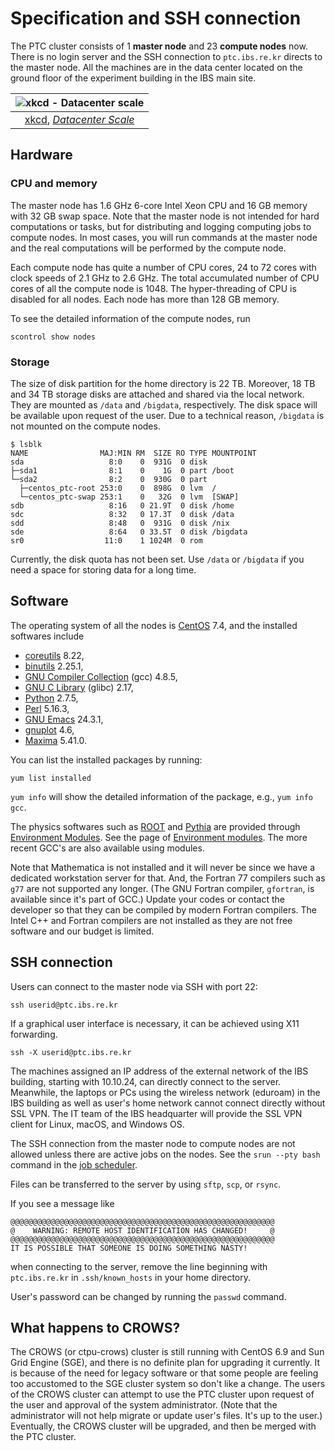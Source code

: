 # Specification and SSH connection

The PTC cluster consists of 1 **master node** and 23 **compute nodes** now. There is no login server and the SSH connection to `ptc.ibs.re.kr` directs to the master node. All the machines are in the data center located on the ground floor of the experiment building in the IBS main site.

| ![xkcd - Datacenter scale](https://imgs.xkcd.com/comics/datacenter_scale.png) |
| :--: |
| [xkcd](https://xkcd.com/), [*Datacenter Scale*](https://xkcd.com/1737/) |

## Hardware

### CPU and memory

The master node has 1.6 GHz 6-core Intel Xeon CPU and 16 GB memory with 32 GB swap space. Note that the master node is not intended for hard computations or tasks, but for distributing and logging computing jobs to compute nodes. In most cases, you will run commands at the master node and the real computations will be performed by the compute node.

Each compute node has quite a number of CPU cores, 24 to 72 cores with clock speeds of 2.1 GHz to 2.6 GHz. The total accumulated number of CPU cores of all the compute node is 1048. The hyper-threading of CPU is disabled for all nodes. Each node has more than 128 GB memory.

To see the detailed information of the compute nodes, run

``` no-highlight
scontrol show nodes
```

### Storage

The size of disk partition for the home directory is 22 TB. Moreover, 18 TB and 34 TB storage disks are attached and shared via the local network. They are mounted as `/data` and `/bigdata`, respectively. The disk space will be available upon request of the user. Due to a technical reason, `/bigdata` is not mounted on the compute nodes.

``` no-highlight
$ lsblk
NAME                MAJ:MIN RM  SIZE RO TYPE MOUNTPOINT
sda                   8:0    0  931G  0 disk
├─sda1                8:1    0    1G  0 part /boot
└─sda2                8:2    0  930G  0 part
  ├─centos_ptc-root 253:0    0  898G  0 lvm  /
  └─centos_ptc-swap 253:1    0   32G  0 lvm  [SWAP]
sdb                   8:16   0 21.9T  0 disk /home
sdc                   8:32   0 17.3T  0 disk /data
sdd                   8:48   0  931G  0 disk /nix
sde                   8:64   0 33.5T  0 disk /bigdata
sr0                  11:0    1 1024M  0 rom
```

Currently, the disk quota has not been set. Use `/data` or `/bigdata` if you need a space for storing data for a long time.

## Software

The operating system of all the nodes is [CentOS](https://www.centos.org/) 7.4, and the installed softwares include

* [coreutils](https://www.gnu.org/software/coreutils/coreutils.html) 8.22,
* [binutils](http://sources.redhat.com/binutils) 2.25.1,
* [GNU Compiler Collection](https://gcc.gnu.org/) (gcc) 4.8.5,
* [GNU C Library](https://www.gnu.org/software/libc/) (glibc) 2.17,
* [Python](http://python.org/) 2.7.5,
* [Perl](http://www.perl.org/) 5.16.3,
* [GNU Emacs](https://www.gnu.org/software/emacs/) 24.3.1,
* [gnuplot](http://www.gnuplot.info/) 4.6,
* [Maxima](http://maxima.sourceforge.net/) 5.41.0.

You can list the installed packages by running:

``` no-highlight
yum list installed
```

`yum info` will show the detailed information of the package, e.g., `yum info gcc`.

The physics softwares such as [ROOT](http://root.cern.ch/) and [Pythia](http://home.thep.lu.se/Pythia/) are provided through [Environment Modules](http://modules.sourceforge.net/). See the page of [Environment modules](modules.md). The more recent GCC's are also available using modules.

Note that Mathematica is not installed and it will never be since we have a dedicated workstation server for that. And, the Fortran 77 compilers such as `g77` are not supported any longer. (The GNU Fortran compiler, `gfortran`, is available since it's part of GCC.) Update your codes or contact the developer so that they can be compiled by modern Fortran compilers. The Intel C++ and Fortran compilers are not installed as they are not free software and our budget is limited.

## SSH connection

Users can connect to the master node via SSH with port 22:

``` no-highlight
ssh userid@ptc.ibs.re.kr
```

If a graphical user interface is necessary, it can be achieved using X11 forwarding.

``` no-highlight
ssh -X userid@ptc.ibs.re.kr
```

The machines assigned an IP address of the external network of the IBS building, starting with 10.10.24, can directly connect to the server. Meanwhile, the laptops or PCs using the wireless network (eduroam) in the IBS building as well as user's home network cannot connect directly without SSL VPN. The IT team of the IBS headquarter will provide the SSL VPN client for Linux, macOS, and Windows OS.

The SSH connection from the master node to compute nodes are not allowed unless there are active jobs on the nodes. See the `srun --pty bash` command in the [job scheduler](job-scheduler.md).

Files can be transferred to the server by using `sftp`, `scp`, or `rsync`.

If you see a message like

``` no-highlight
@@@@@@@@@@@@@@@@@@@@@@@@@@@@@@@@@@@@@@@@@@@@@@@@@@@@@@@@@@@
@    WARNING: REMOTE HOST IDENTIFICATION HAS CHANGED!     @
@@@@@@@@@@@@@@@@@@@@@@@@@@@@@@@@@@@@@@@@@@@@@@@@@@@@@@@@@@@
IT IS POSSIBLE THAT SOMEONE IS DOING SOMETHING NASTY!
```

when connecting to the server, remove the line beginning with `ptc.ibs.re.kr` in `.ssh/known_hosts` in your home directory.

User's password can be changed by running the `passwd` command.

## What happens to CROWS?

The CROWS (or ctpu-crows) cluster is still running with CentOS 6.9 and Sun Grid Engine (SGE), and there is no definite plan for upgrading it currently. It is because of the need for legacy software or that some people are feeling too accustomed to the SGE cluster system so don't like a change. The users of the CROWS cluster can attempt to use the PTC cluster upon request of the user and approval of the system administrator. (Note that the administrator will not help migrate or update user's files. It's up to the user.) Eventually, the CROWS cluster will be upgraded, and then be merged with the PTC cluster.
